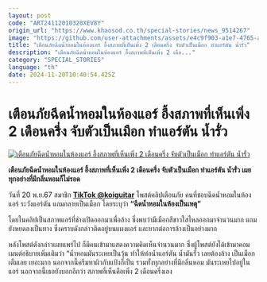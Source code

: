 ```yaml
---
layout: post
code: "ART24112010320XEV8Y"
origin_url: "https://www.khaosod.co.th/special-stories/news_9514267"
image: "https://github.com/user-attachments/assets/e4c9f903-a1e7-4765-ac55-011b6f87aea1"
title: "เตือนภัยฉีดน้ำหอมในห้องแอร์ อึ้งสภาพที่เห็นเพิ่ง 2 เดือนครึ่ง จับตัวเป็นเมือก ทำแอร์ตัน น้ำรั่ว"
description: "เตือนภัยฉีดน้ำหอมในห้องแอร์ อึ้งสภาพที่เห็นเพิ่ง 2 เดือ..."
category: "SPECIAL_STORIES"
language: "th"
date: 2024-11-20T10:40:54.425Z
---
```


# เตือนภัยฉีดน้ำหอมในห้องแอร์ อึ้งสภาพที่เห็นเพิ่ง 2 เดือนครึ่ง จับตัวเป็นเมือก ทำแอร์ตัน น้ำรั่ว

[![เตือนภัยฉีดน้ำหอมในห้องแอร์ อึ้งสภาพที่เห็นเพิ่ง 2 เดือนครึ่ง จับตัวเป็นเมือก ทำแอร์ตัน น้ำรั่ว](https://www.khaosod.co.th/wpapp/uploads/2024/11/perfume.jpg "เตือนภัยฉีดน้ำหอมในห้องแอร์ อึ้งสภาพที่เห็นเพิ่ง 2 เดือนครึ่ง จับตัวเป็นเมือก ทำแอร์ตัน น้ำรั่ว")](https://www.khaosod.co.th/wpapp/uploads/2024/11/perfume.jpg)

**เตือนภัยฉีดน้ำหอมในห้องแอร์ อึ้งสภาพที่เห็นเพิ่ง 2 เดือนครึ่ง จับตัวเป็นเมือก ทำแอร์ตัน น้ำรั่ว เผยทุกอย่างที่มีกลิ่นหอมก็ไม่รอด**

วันที่ 20 พ.ย.67 สมาชิก **[TikTok @koiguitar](https://www.tiktok.com/@koiguitar/video/7438870640725216520)** โพสต์คลิปเตือนภัย คนที่ชอบฉีดน้ำหอมในห้องแอร์ ระวังแอร์ตัน แถมกลายเป็นเมือก โดยระบุว่า **“ฉีดน้ำหอมในห้องเป็นเหตุ”**

โดยในคลิปเป็นสภาพแอร์ที่ช่างเปิดออกมาเพื่อล้าง ซึ่งพบว่ามีเมือกสีขาวใสไหลออกมาจำนวนมาก แถมยังหยดลงเป็นทาง ซึ่งคราบดังกล่าวติดอยู่บนแผงแอร์ และยากต่อการล้างเป็นอย่างมาก

หลังโพสต์ดังกล่าวเผยแพร่ไป ก็มีคนเข้ามาแสดงความคิดเห็นจำนวนมาก ซึ่งผู้โพสต์ยังได้เข้ามาคอมเมนต์อธิบายเพิ่มเติมว่า “น้ำหอมมันระเหยเป็นวุ้น ทำให้ท่อน้ำแอร์ตัน น้ำมันรั่ว เลยต้องล้าง เป็นเมือกเต็มเลย เยอะมาก นอกจากนี้ครีมทาผิวกับแป้งก็เป็น รวมทั้งทุกอย่างที่มีกลิ่นหอม มันระเหยไปอยู่ในแอร์ นอกจากนี้เธอยังบอกอีกว่า สภาพที่เห็นคือเพิ่ง 2 เดือนครึ่งเอง

